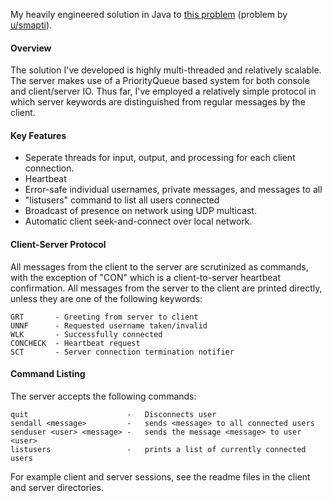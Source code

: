 My heavily engineered solution in Java to [this problem](https://www.reddit.com/r/dailyprogrammer/comments/4knivr/20160523_challenge_268_easy_network_and_cards/) (problem by [u/smapti](https://www.reddit.com/user/fvandepitte)).

#### Overview

The solution I've developed is highly multi-threaded and relatively scalable.  The server makes use of a PriorityQueue based system for both console and client/server IO.  Thus far, I've employed a relatively simple protocol in which server keywords are distinguished from regular messages by the client.

#### Key Features

* Seperate threads for input, output, and processing for each client connection.
* Heartbeat
* Error-safe individual usernames, private messages, and messages to all
* "listusers" command to list all users connected
* Broadcast of presence on network using UDP multicast.
* Automatic client seek-and-connect over local network.

#### Client-Server Protocol

All messages from the client to the server are scrutinized as commands, with the exception of "CON" which is a client-to-server heartbeat confirmation.  All messages from the server to the client are printed directly, unless they are one of the following keywords:

    GRT       - Greeting from server to client
    UNNF      - Requested username taken/invalid
    WLK       - Successfully connected
    CONCHECK  - Heartbeat request
    SCT       - Server connection termination notifier
  
#### Command Listing

The server accepts the following commands:

    quit                      -   Disconnects user
    sendall <message>         -   sends <message> to all connected users
    senduser <user> <message> -   sends the message <message> to user <user>
    listusers                 -   prints a list of currently connected users

For example client and server sessions, see the readme files in the client and server directories.
